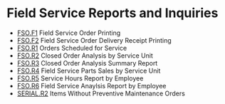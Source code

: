 # Field Service Reports and Inquiries

<PageHeader />

- [FSO.F1](./FSO-F1/README.md) Field Service Order Printing
- [FSO.F2](./FSO-F2/README.md) Field Service Order Delivery Receipt Printing
- [FSO.R1](./FSO-R1/README.md) Orders Scheduled for Service
- [FSO.R2](./FSO-R2/README.md) Closed Order Analysis by Service Unit
- [FSO.R3](./FSO-R3/README.md) Closed Order Analysis Summary Report
- [FSO.R4](./FSO-R4/README.md) Field Service Parts Sales by Service Unit
- [FSO.R5](./FSO-R5/README.md) Service Hours Report by Employee
- [FSO.R6](./FSO-R6/README.md) Field Service Anaylsis Report by Employee
- [SERIAL.R2](./SERIAL-R2/README.md) Items Without Preventive Maintenance Orders
  
<badge text= "Version 8.10.57" vertical="middle" />

<PageFooter />
